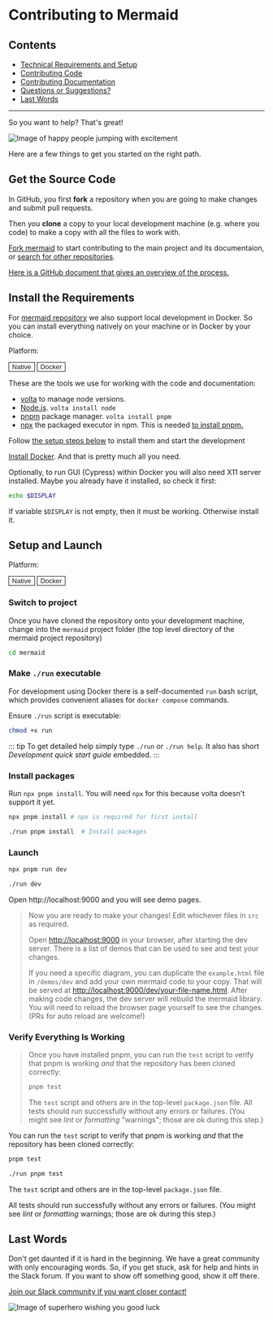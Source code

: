 <script setup lang="ts">
import { ref } from 'vue';
type Platform = "native" | "docker";
const selectedPlatform = ref<Platform>("native");
const handlePlatformChange = (newPlatform: Platform) => {
  selectedPlatform.value = newPlatform;
}
</script>

<style>

.platform-button {
  transition: color 0.25s, border-color 0.25s, background-color 0.25s;
  border: 1px solid transparent;
  border-color: var(--vp-button-alt-border);
  color: var(--vp-button-alt-text);
  background-color: var(--vp-button-alt-bg);
}

.platform-button:hover {
  border-color: var(--vp-button-alt-hover-border);
  color: var(--vp-button-alt-hover-text);
  background-color: var(--vp-button-alt-hover-bg);
}

.platform-button--selected {
  border-color: var(--vp-button-brand-border);
  color: var(--vp-button-brand-text);
  background-color: var(--vp-button-brand-bg);
}

.platform-button--selected:hover {
  border-color: var(--vp-button-brand-hover-border);
  color: var(--vp-button-brand-hover-text);
  background-color: var(--vp-button-brand-hover-bg);
}
</style>

# Contributing to Mermaid

## Contents

- [Technical Requirements and Setup](#technical-requirements-and-setup)
- [Contributing Code](#contributing-code)
- [Contributing Documentation](#contributing-documentation)
- [Questions or Suggestions?](#questions-or-suggestions)
- [Last Words](#last-words)

---

So you want to help? That's great!

![Image of happy people jumping with excitement](https://media.giphy.com/media/BlVnrxJgTGsUw/giphy.gif)

Here are a few things to get you started on the right path.

## Get the Source Code

In GitHub, you first **fork** a repository when you are going to make changes and submit pull requests.

Then you **clone** a copy to your local development machine (e.g. where you code) to make a copy with all the files to work with.

[Fork mermaid](https://github.com/mermaid-js/mermaid/fork) to start contributing to the main project and its documentaion, or [search for other repositories](https://github.com/orgs/mermaid-js/repositories).

[Here is a GitHub document that gives an overview of the process.](https://docs.github.com/en/get-started/quickstart/fork-a-repo)

## Install the Requirements

For [mermaid repository](https://github.com/mermaid-js/mermaid) we also support local development in Docker.
So you can install everything natively on your machine or in Docker by your choice.

<div class="platform space-x-2 flex rounded-lg items-center">
  <p class="font-semibold">Platform:</p>
  <button class="platform-button font-semibold rounded-full px-4 py-1" :class="{ 'platform-button--selected': selectedPlatform === 'native' }" @click="handlePlatformChange('native')">
    Native
  </button>
  <button class="platform-button font-semibold rounded-full px-4 py-1" :class="{ 'platform-button--selected': selectedPlatform === 'docker' }" @click="handlePlatformChange('docker')">
    Docker
  </button>
</div>

<div v-if="selectedPlatform === 'native'">

These are the tools we use for working with the code and documentation:

- [volta](https://volta.sh/) to manage node versions.
- [Node.js](https://nodejs.org/en/). `volta install node`
- [pnpm](https://pnpm.io/) package manager. `volta install pnpm`
- [npx](https://docs.npmjs.com/cli/v8/commands/npx) the packaged executor in npm. This is needed [to install pnpm.](#install-packages)

Follow [the setup steps below](#setup) to install them and start the development

</div>

<div v-if="selectedPlatform === 'docker'">

[Install Docker](https://docs.docker.com/engine/install/). And that is pretty much all you need.

Optionally, to run GUI (Cypress) within Docker you will also need X11 server installed.
Maybe you already have it installed, so check it first:

```bash
echo $DISPLAY
```

If variable `$DISPLAY` is not empty, then it must be working. Otherwise install it.

</div>

## Setup and Launch

<div class="platform space-x-2 flex rounded-lg items-center">
  <p class="font-semibold">Platform:</p>
  <button class="platform-button font-semibold rounded-full px-4 py-1" :class="{ 'platform-button--selected': selectedPlatform === 'native' }" @click="handlePlatformChange('native', '#setup')">
    Native
  </button>
  <button class="platform-button font-semibold rounded-full px-4 py-1" :class="{ 'platform-button--selected': selectedPlatform === 'docker' }" @click="handlePlatformChange('docker', '#setup')">
    Docker
  </button>
</div>

### Switch to project

Once you have cloned the repository onto your development machine, change into the `mermaid` project folder (the top level directory of the mermaid project repository)

```bash
cd mermaid
```

<div v-if="selectedPlatform === 'native'">
</div>

<div v-if="selectedPlatform === 'docker'">

### Make `./run` executable

For development using Docker there is a self-documented `run` bash script, which provides convenient aliases for `docker compose` commands.

Ensure `./run` script is executable:

```bash
chmod +x run
```

::: tip
To get detailed help simply type `./run` or `./run help`.
It also has short _Development quick start guide_ embedded.
:::

</div>

### Install packages

<div v-if="selectedPlatform === 'native'">

Run `npx pnpm install`. You will need `npx` for this because volta doesn't support it yet.

```bash
npx pnpm install # npx is required for first install
```

</div>

<div v-if="selectedPlatform === 'docker'">

```bash
./run pnpm install  # Install packages
```

</div>

### Launch

<div v-if="selectedPlatform === 'native'">

```bash
npx pnpm run dev
```

</div>
<div v-if="selectedPlatform === 'docker'">

```bash
./run dev
```

</div>

Open http://localhost:9000 and you will see demo pages.

> Now you are ready to make your changes!
> Edit whichever files in `src` as required.
> 
> Open <http://localhost:9000> in your browser, after starting the dev server.
> There is a list of demos that can be used to see and test your changes.
> 
> If you need a specific diagram, you can duplicate the `example.html` file in `/demos/dev` and add your own mermaid code to your copy.
> That will be served at <http://localhost:9000/dev/your-file-name.html>.
> After making code changes, the dev server will rebuild the mermaid library. You will need to reload the browser page yourself to see the changes. (PRs for auto reload are welcome!)
> 

### Verify Everything Is Working

> Once you have installed pnpm, you can run the `test` script to verify that pnpm is working _and_ that the repository has been cloned correctly:
> ```bash
> pnpm test
> ```
> The `test` script and others are in the top-level `package.json` file.
> All tests should run successfully without any errors or failures. (You might see _lint_ or _formatting_ "warnings"; those are ok during this step.)



<div v-if="selectedPlatform === 'native'">

You can run the `test` script to verify that pnpm is working _and_ that the repository has been cloned correctly:

```bash
pnpm test
```

</div>

<div v-if="selectedPlatform === 'docker'">

```bash
./run pnpm test
```

</div>

The `test` script and others are in the top-level `package.json` file.

All tests should run successfully without any errors or failures. (You might see _lint_ or _formatting_ warnings; those are ok during this step.)

## Last Words

Don't get daunted if it is hard in the beginning. We have a great community with only encouraging words. So, if you get stuck, ask for help and hints in the Slack forum. If you want to show off something good, show it off there.

[Join our Slack community if you want closer contact!](https://join.slack.com/t/mermaid-talk/shared_invite/enQtNzc4NDIyNzk4OTAyLWVhYjQxOTI2OTg4YmE1ZmJkY2Y4MTU3ODliYmIwOTY3NDJlYjA0YjIyZTdkMDMyZTUwOGI0NjEzYmEwODcwOTE)

![Image of superhero wishing you good luck](https://media.giphy.com/media/l49JHz7kJvl6MCj3G/giphy.gif)
